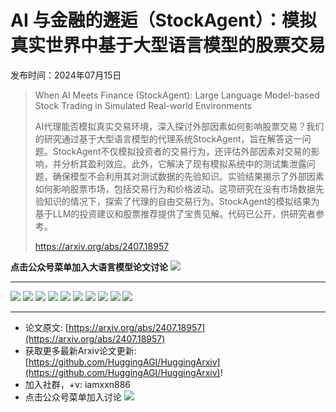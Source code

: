 # AI 与金融的邂逅（StockAgent）：模拟真实世界中基于大型语言模型的股票交易
发布时间：2024年07月15日


> When AI Meets Finance (StockAgent): Large Language Model-based Stock Trading in Simulated Real-world Environments
>
> AI代理能否模拟真实交易环境，深入探讨外部因素如何影响股票交易？我们的研究通过基于大型语言模型的代理系统StockAgent，旨在解答这一问题。StockAgent不仅模拟投资者的交易行为，还评估外部因素对交易的影响，并分析其盈利效应。此外，它解决了现有模拟系统中的测试集泄露问题，确保模型不会利用其对测试数据的先验知识。实验结果揭示了外部因素如何影响股票市场，包括交易行为和价格波动。这项研究在没有市场数据先验知识的情况下，探索了代理的自由交易行为。StockAgent的模拟结果为基于LLM的投资建议和股票推荐提供了宝贵见解。代码已公开，供研究者参考。
>
> https://arxiv.org/abs/2407.18957

**点击公众号菜单加入大语言模型论文讨论**
![](https://raw.githubusercontent.com/HuggingAGI/wx_assets/main/2024/07/31/1722434818326-94339e92-22f1-4472-9d27-fed232f70b5d.jpeg)
<hr />

![](https://raw.githubusercontent.com/HuggingAGI/HuggingArxiv/main/paper_images/2407.18957/x1.png)
![](https://raw.githubusercontent.com/HuggingAGI/HuggingArxiv/main/paper_images/2407.18957/x2.png)
![](https://raw.githubusercontent.com/HuggingAGI/HuggingArxiv/main/paper_images/2407.18957/x3.png)
![](https://raw.githubusercontent.com/HuggingAGI/HuggingArxiv/main/paper_images/2407.18957/x4.png)
![](https://raw.githubusercontent.com/HuggingAGI/HuggingArxiv/main/paper_images/2407.18957/x5.png)
![](https://raw.githubusercontent.com/HuggingAGI/HuggingArxiv/main/paper_images/2407.18957/x6.png)
![](https://raw.githubusercontent.com/HuggingAGI/HuggingArxiv/main/paper_images/2407.18957/x7.png)
![](https://raw.githubusercontent.com/HuggingAGI/HuggingArxiv/main/paper_images/2407.18957/x8.png)
![](https://raw.githubusercontent.com/HuggingAGI/HuggingArxiv/main/paper_images/2407.18957/x9.png)
![](https://raw.githubusercontent.com/HuggingAGI/HuggingArxiv/main/paper_images/2407.18957/x10.png)

<hr />

- 论文原文: [https://arxiv.org/abs/2407.18957](https://arxiv.org/abs/2407.18957)
- 获取更多最新Arxiv论文更新: [https://github.com/HuggingAGI/HuggingArxiv](https://github.com/HuggingAGI/HuggingArxiv)!
- 加入社群，+v: iamxxn886
- 点击公众号菜单加入讨论
![](https://raw.githubusercontent.com/HuggingAGI/wx_assets/main/2024/07/31/1722434818326-94339e92-22f1-4472-9d27-fed232f70b5d.jpeg)